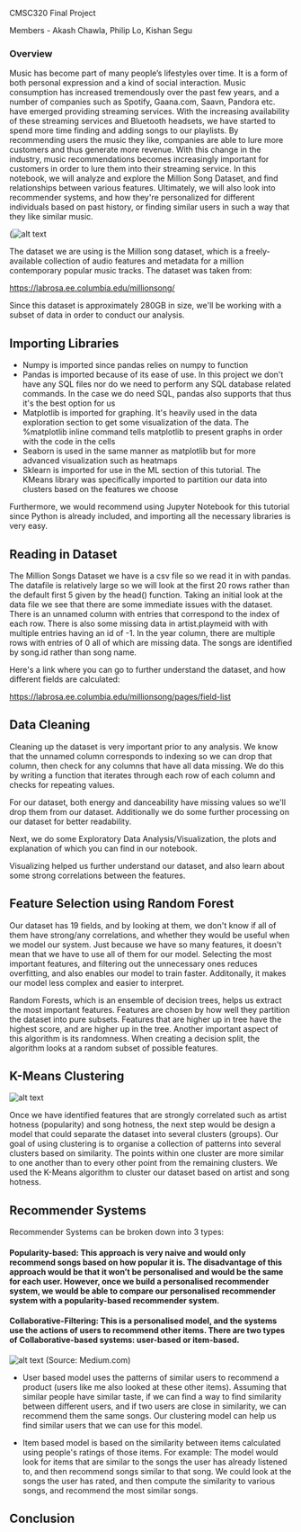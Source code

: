 CMSC320 Final Project

Members - Akash Chawla, Philip Lo, Kishan Segu

### Overview

Music has become part of many people’s lifestyles over time. It is a form of both personal expression and a kind of social interaction. Music consumption has increased tremendously over the past few years, and a number of companies such as Spotify, Gaana.com, Saavn, Pandora etc. have emerged providing streaming services. With the increasing availability of these streaming services and Bluetooth headsets, we have started to spend more time finding and adding songs to our playlists. By recommending users the music they like, companies are able to lure more customers and thus generate more revenue. With this change in the industry, music recommendations becomes increasingly important for customers in order to lure them into their streaming service. In this notebook, we will analyze and explore the Million Song Dataset, and find relationships between various features. Ultimately, we will also look into recommender systems, and how they're personalized for different individuals based on past history, or finding similar users in such a way that they like similar music.

(![alt text](https://labrosa.ee.columbia.edu/millionsong/sites/default/files/millionsong2-128.jpg)


The dataset we are using is the Million song dataset, which is a freely-available collection of audio features and metadata for a million contemporary popular music tracks. The dataset was taken from:

https://labrosa.ee.columbia.edu/millionsong/

Since this dataset is approximately 280GB in size, we'll be working with a subset of data in order to conduct our analysis. 

## Importing Libraries

- Numpy is imported since pandas relies on numpy to function
- Pandas is imported because of its ease of use. In this project we don't have any SQL files nor do we need to perform any SQL database related commands. In the case we do need SQL, pandas also supports that thus it's the best option for us
- Matplotlib is imported for graphing. It's heavily used in the data exploration section to get some visualization of the data. The %matplotlib inline command tells matplotlib to present graphs in order with the code in the cells
- Seaborn is used in the same manner as matplotlib but for more advanced visualization such as heatmaps
- Sklearn is imported for use in the ML section of this tutorial. The KMeans library was specifically imported to partition our data into clusters based on the features we choose 

Furthermore, we would recommend using Jupyter Notebook for this tutorial since Python is already included, and importing all the necessary libraries is very easy.

## Reading in Dataset

The Million Songs Dataset we have is a csv file so we read it in with pandas. The datafile is relatively large so we will look at the first 20 rows rather than the default first 5 given by the head() function. Taking an initial look at the data file we see that there are some immediate issues with the dataset. There is an unnamed column with entries that correspond to the index of each row. There is also some missing data in artist.playmeid with with multiple entries having an id of -1. In the year column, there are multiple rows with entries of 0 all of which are missing data. The songs are identified by song.id rather than song name.

Here's a link where you can go to further understand the dataset, and how different fields are calculated:

https://labrosa.ee.columbia.edu/millionsong/pages/field-list

## Data Cleaning

Cleaning up the dataset is very important prior to any analysis. 
We know that the unnamed column corresponds to indexing so we can drop that column, then check for any columns that have all data missing. We do this by writing a function that iterates through each row of each column and checks for repeating values.

For our dataset, both energy and danceability have missing values so we'll drop them from our dataset. Additionally we do some further processing on our dataset for better readability.

Next, we do some Exploratory Data Analysis/Visualization, the plots and explanation of which you can find in our notebook.

Visualizing helped us further understand our dataset, and also learn about some strong correlations between the features.

## Feature Selection using Random Forest

Our dataset has 19 fields, and by looking at them, we don't know if all of them have strong/any correlations, and whether they would be useful when we model our system. Just because we have so many features, it doesn't mean that we have to use all of them for our model. Selecting the most important features, and filtering out the unnecessary ones reduces overfitting, and also enables our model to train faster. Additonally, it makes our model less complex and easier to interpret.

Random Forests, which is an ensemble of decision trees, helps us extract the most important features. Features are chosen by how well they partition the dataset into pure subsets. Features that are higher up in tree have the highest score, and are higher up in the tree. Another important aspect of this algorithm is its randomness. When creating a decision split, the algorithm looks at a random subset of possible features. 

## K-Means Clustering

![alt text](https://cdn-images-1.medium.com/max/1000/1*fG8u8nV7qR91wDyFDEEV-g.png)

Once we have identified features that are strongly correlated such as artist hotness (popularity) and song hotness, the next step would be design a model that could separate the dataset into several clusters (groups). Our goal of using clustering is to organise a collection of patterns into several clusters based on similarity. The points within one cluster are more similar to one another than to every other point from the remaining clusters. We used the K-Means algorithm to cluster our dataset based on artist and song hotness. 


## Recommender Systems

Recommender Systems can be broken down into 3 types:

#### Popularity-based: This approach is very naive and would only recommend songs based on how popular it is. The disadvantage of this approach would be that it won’t be personalised and would be the same for each user. However, once we build a personalised recommender system, we would be able to compare our personalised recommender system with a popularity-based  recommender system. 

#### Collaborative-Filtering: This is a personalised model, and the systems use the actions of users to recommend other items. There are two types of Collaborative-based systems: user-based or item-based. 

![alt text](https://cdn-images-1.medium.com/max/1000/1*QvhetbRjCr1vryTch_2HZQ.jpeg)
(Source: Medium.com)

- User based model uses the patterns of similar users to recommend a product (users like me also looked at these other items). Assuming that similar people have similar taste, if we can find a way to find similarity between different users, and if two users are close in similarity, we can recommend them the same songs. Our clustering model can help us find similar users that we can use for this model.

- Item based model is based on the similarity between items calculated using people's ratings of those items. For example: The model would look for items that are similar to the songs the user has already listened to, and then recommend songs similar to that song. We could look at the songs the user has rated, and then compute the similarity to various songs, and recommend the most similar songs. 

## Conclusion

